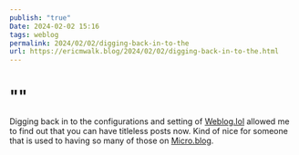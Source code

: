 ```yaml
---
publish: "true"
Date: 2024-02-02 15:16
tags: weblog
permalink: 2024/02/02/digging-back-in-to-the
url: https://ericmwalk.blog/2024/02/02/digging-back-in-to-the.html
---
```


# ""

Digging back in to the configurations and setting of [Weblog.lol](https://Weblog.lol) allowed me to find out that you can have titleless posts now. Kind of nice for someone that is used to having so many of those on [Micro.blog](https://micro.blog/).
